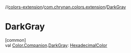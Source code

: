 //[colors-extension](../../index.md)/[com.chrynan.colors.extension](index.md)/[DarkGray](-dark-gray.md)

# DarkGray

[common]\
val [Color.Companion](../../../colors-core/colors-core/com.chrynan.colors/-color/-companion/index.md).[DarkGray](-dark-gray.md): [HexadecimalColor](../../../colors-core/colors-core/com.chrynan.colors/-hexadecimal-color/index.md)
